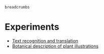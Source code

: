 `breadcrumbs`

# Experiments

- [Text recognition and translation](text-recognition-and-translation)
- [Botanical description of plant illustrations](botanical-description)